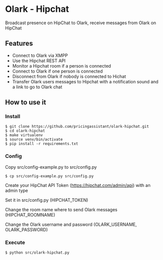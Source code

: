# Olark - Hipchat

Broadcast presence on HipChat to Olark, receive messages from Olark on HipChat


## Features

- Connect to Olark via XMPP
- Use the Hipchat REST API
- Monitor a Hipchat room if a person is connected
- Connect to Olark if one person is connected
- Disconnect from Olark if nobody is connected to Hichat
- Transfer Olark users messages to Hipchat with a notification sound and a link to go to Olark chat


## How to use it

### Install

	$ git clone https://github.com/pricingassistant/olark-hipchat.git
	$ cd olark-hipchat
	$ make virtualenv
	$ source venv/bin/activate
	$ pip install -r requirements.txt


### Config

Copy src/config-example.py to src/config.py

	$ cp src/config-example.py src/config.py

Create your HipChat API Token (https://hipchat.com/admin/api) with an admin type

Set it in src/config.py (HIPCHAT_TOKEN)

Change the room name where to send Olark messages (HIPCHAT_ROOMNAME)

Change the Olark username and password (OLARK_USERNAME, OLARK_PASSWORD)


### Execute

	$ python src/olark-hipchat.py
